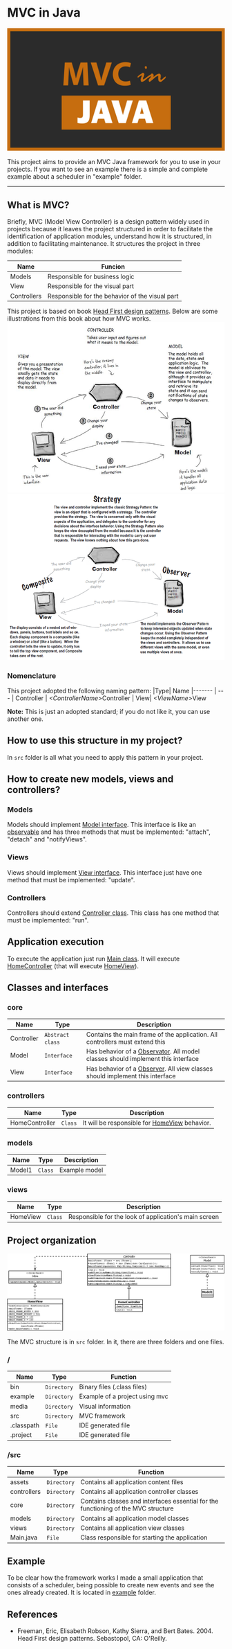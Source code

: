 # MVC in Java
![](https://github.com/williamniemiec/MVC-in-Java/blob/master/media/logo/mvc-in-java_logo.jpg?raw=true)

This project aims to provide an MVC Java framework for you to use in your projects. If you want to see an example there is a simple and complete example about a scheduler in "example" folder.

<hr />

## What is MVC?
Briefly, MVC (Model View Controller) is a design pattern widely used in projects because it leaves the project structured in order to facilitate the identification of application modules, understand how it is structured, in addition to facilitating maintenance. It structures the project in three modules:

|Name| Funcion
|------- | -------------- 
|Models | Responsible for business logic
|View | Responsible for the visual part
|Controllers | Responsible for the behavior of the visual part

This project is based on book [Head First design patterns](https://www.oreilly.com/library/view/head-first-design/0596007124/). Below are some illustrations from this book about how MVC works.
![generalView1](https://github.com/williamniemiec/MVC-in-Java/blob/master/media/example/GeneralView.jpg?raw=true)
![generalView2](https://github.com/williamniemiec/MVC-in-Java/blob/master/media/example/GeneralView2.png?raw=true)


### Nomenclature
This project adopted the following naming pattern:
|Type| Name
|------- | --- 
| Controller | <i>&lt;ControllerName&gt;</i>Controller
| View| <i>&lt;ViewName&gt;</i>View


<b>Note:</b> This is just an adopted standard; if you do not like it, you can use another one.

## How to use this structure in my project?
In `src` folder is all what you need to apply this pattern in your project. 

## How to create new models, views and controllers?

### Models
Models should implement [Model interface](https://github.com/williamniemiec/MVC-in-Java/blob/master/src/core/Model.java). This interface is like an [observable](https://www.javaworld.com/article/2077258/observer-and-observable.html) and has three methods that must be implemented: "attach", "detach" and "notifyViews".

### Views
Views should implement [View interface](https://github.com/williamniemiec/MVC-in-Java/blob/master/src/core/View.java). This interface just have one method that must be implemented: "update".

### Controllers
Controllers should extend [Controller class](https://github.com/williamniemiec/MVC-in-Java/blob/master/src/core/Controller.java). This class has one method that must be implemented: "run".

## Application execution
To execute the application just run [Main class](https://github.com/williamniemiec/MVC-in-Java/blob/master/src/Main.java). It will execute [HomeController](https://github.com/williamniemiec/MVC-in-Java/blob/master/src/controllers/HomeController.java) (that will execute [HomeView](https://github.com/williamniemiec/MVC-in-Java/blob/master/src/views/HomeView.java)).

## Classes and interfaces

### core
|        Name        | Type |	Description	|
|----------------|-------|--------------------------------------------------|
|		Controller 		|	`Abstract class`	| 	Contains the main frame of the application. All controllers must extend this	|
|		Model 			|	`Interface`			| 	Has behavior of a [Observator](https://www.javaworld.com/article/2077258/observer-and-observable.html). All model classes should implement this interface		|
|		View 			|	`Interface`			| 	Has behavior of a [Observer](https://www.javaworld.com/article/2077258/observer-and-observable.html). All view classes should implement this interface		|

### controllers

|        Name        | Type |	Description	|
|----------------|-------|--------------------------------------------------|
|	HomeController			|	`Class`			|	It will be responsible for [HomeView](https://github.com/williamniemiec/TextPlayer/blob/master/src/views/HomeView.java) behavior.	|

### models

|        Name        | Type |	Description	|
|----------------|-------|--------------------------------------------------|
|	Model1 				|	`Class`	| 	Example model		|

### views

|        Name        | Type |	Description	|
|----------------|-------|--------------------------------------------------|
|	HomeView 				|	`Class`	| 	Responsible for the look of application's main screen		|


## Project organization
![](https://github.com/williamniemiec/MVC-in-Java/blob/master/media/uml/uml.png)

The MVC structure is in `src` folder. In it, there are three folders and one files.

### /
|Name| Type| Function
|------- | --- | ----
| bin| `Directory`| Binary files (&#46;class files)
| example| `Directory`| Example of a project using mvc
| media| `Directory`| Visual information
| src| `Directory`| MVC framework
| &#46;classpath | `File`| IDE generated file
| &#46;project| `File`| IDE generated file


### /src
|Name| Type| Function
|------- | --- | ----
| 	assets	| `Directory`	| Contains all application content files
| controllers | `Directory`| Contains all application controller classes
| 	core 	| `Directory`	| Contains classes and interfaces essential for the functioning of the MVC structure
| models | `Directory`| Contains all application model classes
| views | `Directory`| Contains all application view classes
| Main&#46;java | `File`| Class responsible for starting the application

## Example
To be clear how the framework works I made a small application that consists of a scheduler, being possible to create new events and see the ones already created. It is located in [example](https://github.com/williamniemiec/MVC-in-Java/tree/master/example) folder.

## References
- Freeman, Eric, Elisabeth Robson, Kathy Sierra, and Bert Bates. 2004. Head First design patterns. Sebastopol, CA: O'Reilly.